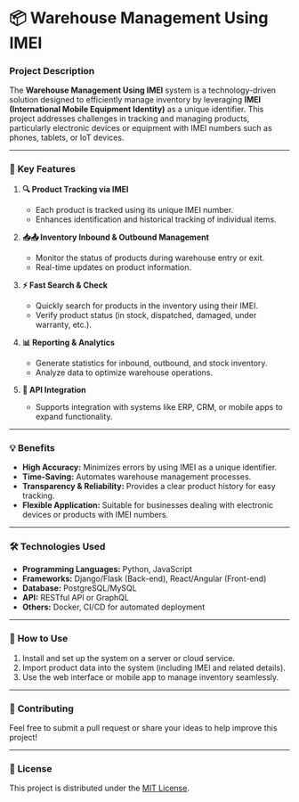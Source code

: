 # 📦 **Warehouse Management Using IMEI**  

### **Project Description**  
The **Warehouse Management Using IMEI** system is a technology-driven solution designed to efficiently manage inventory by leveraging **IMEI (International Mobile Equipment Identity)** as a unique identifier. This project addresses challenges in tracking and managing products, particularly electronic devices or equipment with IMEI numbers such as phones, tablets, or IoT devices.  

---

### 🌟 **Key Features**  
1. **🔍 Product Tracking via IMEI**  
   - Each product is tracked using its unique IMEI number.  
   - Enhances identification and historical tracking of individual items.  

2. **📥📤 Inventory Inbound & Outbound Management**  
   - Monitor the status of products during warehouse entry or exit.  
   - Real-time updates on product information.  

3. **⚡ Fast Search & Check**  
   - Quickly search for products in the inventory using their IMEI.  
   - Verify product status (in stock, dispatched, damaged, under warranty, etc.).  

4. **📊 Reporting & Analytics**  
   - Generate statistics for inbound, outbound, and stock inventory.  
   - Analyze data to optimize warehouse operations.  

5. **🔗 API Integration**  
   - Supports integration with systems like ERP, CRM, or mobile apps to expand functionality.  

---

### 💡 **Benefits**  
- **High Accuracy:** Minimizes errors by using IMEI as a unique identifier.  
- **Time-Saving:** Automates warehouse management processes.  
- **Transparency & Reliability:** Provides a clear product history for easy tracking.  
- **Flexible Application:** Suitable for businesses dealing with electronic devices or products with IMEI numbers.  

---

### 🛠️ **Technologies Used**  
- **Programming Languages:** Python, JavaScript  
- **Frameworks:** Django/Flask (Back-end), React/Angular (Front-end)  
- **Database:** PostgreSQL/MySQL  
- **API:** RESTful API or GraphQL  
- **Others:** Docker, CI/CD for automated deployment  

---

### 🚀 **How to Use**  
1. Install and set up the system on a server or cloud service.  
2. Import product data into the system (including IMEI and related details).  
3. Use the web interface or mobile app to manage inventory seamlessly.  

---

### 🤝 **Contributing**  
Feel free to submit a pull request or share your ideas to help improve this project!  

---

### 📜 **License**  
This project is distributed under the [MIT License](https://opensource.org/licenses/MIT).  



